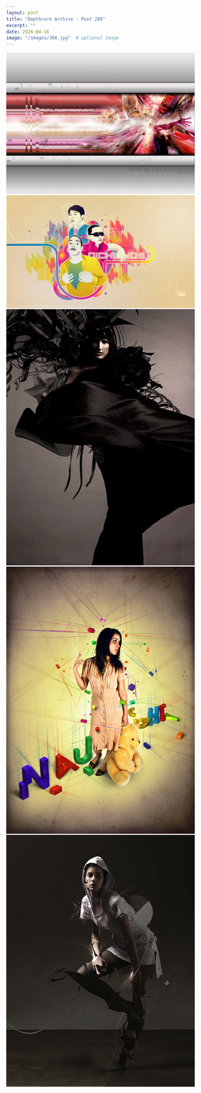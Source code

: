 ```yaml
---
layout: post
title: "Depthcore Archive - Post 289"
excerpt: ""
date: 2026-04-16
image: "/images/368.jpg"  # optional image
---
```


<img src="/images/368.jpg">
<img src="/images/3680.jpg" alt="3680.jpg"/>
<img src="/images/3681.jpg" alt="3681.jpg"/>
<img src="/images/3685.jpg" alt="3685.jpg"/>
<img src="/images/3686.jpg" alt="3686.jpg"/>

